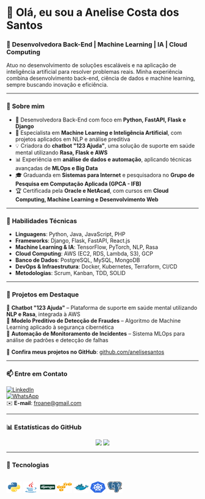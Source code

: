 # 👋 Olá, eu sou a Anelise Costa dos Santos  

### 🚀 **Desenvolvedora Back-End | Machine Learning | IA | Cloud Computing**

Atuo no desenvolvimento de soluções escaláveis e na aplicação de inteligência artificial para resolver problemas reais. Minha experiência combina desenvolvimento back-end, ciência de dados e machine learning, sempre buscando inovação e eficiência.

---

### 🔹 **Sobre mim**
- 🎯 Desenvolvedora Back-End com foco em **Python, FastAPI, Flask e Django**  
- 🤖 Especialista em **Machine Learning e Inteligência Artificial**, com projetos aplicados em NLP e análise preditiva  
- 💡 Criadora do **chatbot "123 Ajuda"**, uma solução de suporte em saúde mental utilizando **Rasa, Flask e AWS**  
- 📊 Experiência em **análise de dados e automação**, aplicando técnicas avançadas de **MLOps e Big Data**  
- 🎓 Graduanda em **Sistemas para Internet** e pesquisadora no **Grupo de Pesquisa em Computação Aplicada (GPCA - IFB)**  
- 🏆 Certificada pela **Oracle e NetAcad**, com cursos em **Cloud Computing, Machine Learning e Desenvolvimento Web**  

---

### 🔹 **Habilidades Técnicas**
- **Linguagens**: Python, Java, JavaScript, PHP  
- **Frameworks**: Django, Flask, FastAPI, React.js  
- **Machine Learning & IA**: TensorFlow, PyTorch, NLP, Rasa  
- **Cloud Computing**: AWS (EC2, RDS, Lambda, S3), GCP  
- **Banco de Dados**: PostgreSQL, MySQL, MongoDB  
- **DevOps & Infraestrutura**: Docker, Kubernetes, Terraform, CI/CD  
- **Metodologias**: Scrum, Kanban, TDD, SOLID  

---

### 🔹 **Projetos em Destaque**
🔹 **Chatbot "123 Ajuda"** – Plataforma de suporte em saúde mental utilizando **NLP e Rasa**, integrada à AWS  
🔹 **Modelo Preditivo de Detecção de Fraudes** – Algoritmo de Machine Learning aplicado à segurança cibernética  
🔹 **Automação de Monitoramento de Incidentes** – Sistema MLOps para análise de padrões e detecção de falhas  

📌 **Confira meus projetos no GitHub**: [github.com/anelisesantos](https://github.com/anelisesantos)  

---

### 📫 **Entre em Contato**
[![LinkedIn](https://img.shields.io/badge/LinkedIn-0077B5?style=for-the-badge&logo=linkedin&logoColor=white)](https://www.linkedin.com/in/anelise/)  
[![WhatsApp](https://img.shields.io/badge/WhatsApp-25D366?style=for-the-badge&logo=whatsapp&logoColor=white)](https://wa.me/+5561983834746)  
✉️ **E-mail**: froane@gmail.com  

---

### 📊 **Estatísticas do GitHub**
<div align="center">
  <img height="180em" src="https://github-readme-stats.vercel.app/api?username=anelisesantos&show_icons=true&theme=dracula&include_all_commits=true&count_private=true"/>
  <img height="180em" src="https://github-readme-stats.vercel.app/api/top-langs/?username=anelisesantos&layout=compact&langs_count=16&theme=dark"/>
</div>

---

### 🎨 **Tecnologias**
<div style="display: inline_block"><br>
  <img align="center" alt="Ane-Python" height="30" width="40" src="https://raw.githubusercontent.com/devicons/devicon/master/icons/python/python-original.svg">
  <img align="center" alt="Ane-Java" height="30" width="40" src="https://raw.githubusercontent.com/devicons/devicon/master/icons/java/java-original.svg">
  <img align="center" alt="Ane-Django" height="30" width="40" src="https://raw.githubusercontent.com/devicons/devicon/master/icons/django/django-original.svg">
  <img align="center" alt="Ane-AWS" height="30" width="40" src="https://raw.githubusercontent.com/devicons/devicon/master/icons/amazonwebservices/amazonwebservices-original.svg">
  <img align="center" alt="Ane-Docker" height="30" width="40" src="https://raw.githubusercontent.com/devicons/devicon/master/icons/docker/docker-original.svg">
  <img align="center" alt="Ane-Kubernetes" height="30" width="40" src="https://raw.githubusercontent.com/devicons/devicon/master/icons/kubernetes/kubernetes-plain.svg">
  <img align="center" alt="Ane-PostgreSQL" height="30" width="40" src="https://raw.githubusercontent.com/devicons/devicon/master/icons/postgresql/postgresql-original.svg">
</div>